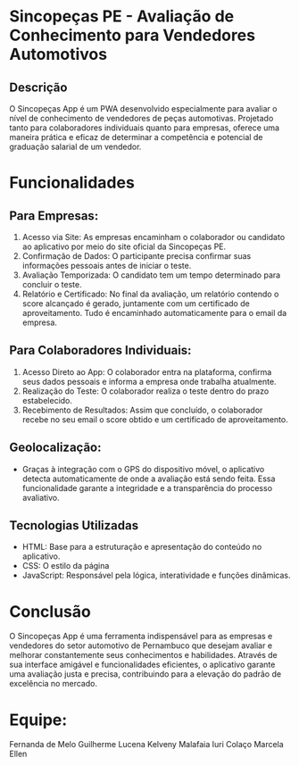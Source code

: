 # Sincopeças PE - Avaliação de Conhecimento para Vendedores Automotivos

## Descrição

O Sincopeças App é um PWA desenvolvido especialmente para avaliar o nível de conhecimento de vendedores de peças automotivas. Projetado tanto para colaboradores individuais quanto para empresas, oferece uma maneira prática e eficaz de determinar a competência e potencial de graduação salarial de um vendedor.

# Funcionalidades

## Para Empresas:
1. Acesso via Site: As empresas encaminham o colaborador ou candidato ao aplicativo por meio do site oficial da Sincopeças PE.
2. Confirmação de Dados: O participante precisa confirmar suas informações pessoais antes de iniciar o teste.
3. Avaliação Temporizada: O candidato tem um tempo determinado para concluir o teste.
4. Relatório e Certificado: No final da avaliação, um relatório contendo o score alcançado é gerado, juntamente com um certificado de aproveitamento. Tudo é encaminhado automaticamente para o email da empresa.

## Para Colaboradores Individuais:
1. Acesso Direto ao App: O colaborador entra na plataforma, confirma seus dados pessoais e informa a empresa onde trabalha atualmente.
2. Realização do Teste: O colaborador realiza o teste dentro do prazo estabelecido.
3. Recebimento de Resultados: Assim que concluído, o colaborador recebe no seu email o score obtido e um certificado de aproveitamento.

## Geolocalização:
- Graças à integração com o GPS do dispositivo móvel, o aplicativo detecta automaticamente de onde a avaliação está sendo feita. Essa funcionalidade garante a integridade e a transparência do processo avaliativo.


## Tecnologias Utilizadas
- HTML: Base para a estruturação e apresentação do conteúdo no aplicativo.
- CSS: O estilo da página
- JavaScript: Responsável pela lógica, interatividade e funções dinâmicas.

# Conclusão
O Sincopeças App é uma ferramenta indispensável para as empresas e vendedores do setor automotivo de Pernambuco que desejam avaliar e melhorar constantemente seus conhecimentos e habilidades. Através de sua interface amigável e funcionalidades eficientes, o aplicativo garante uma avaliação justa e precisa, contribuindo para a elevação do padrão de excelência no mercado.

# Equipe:
Fernanda de Melo
Guilherme Lucena
Kelveny Malafaia
Iuri Colaço
Marcela Ellen
